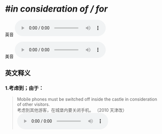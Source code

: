 # ***\#in consideration of / for*** 
英音
<audio src="./media/in consideration of1_AAC.aac" controls="controls"></audio>

美音
<audio src="./media/in consideration of2_AAC.aac" controls="controls"></audio>



  

英文释义
---
### 1.**考虑到；由于：**  

 > Mobile phones must be switched off inside the castle in consideration of other visitors.  
 > 考虑到其他游客，在城堡内要关闭手机。  （2010 天津改）  
<audio src="./media/Mobile phones must be switched off_AAC.aac" controls="controls"></audio>


